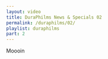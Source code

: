 ```yaml
---
layout: video
title: DuraPhilms News & Specials 02
permalink: /duraphilms/02/
playlist: duraphilms
part: 2
---
```

Moooin
